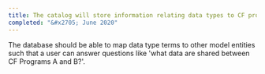 ```yaml
---
title: The catalog will store information relating data types to CF programs
completed: "&#x2705; June 2020"
---
```


The database should be able to map data type terms to other model entities such that a user can answer questions like 'what data are shared between CF Programs A and B?'.
